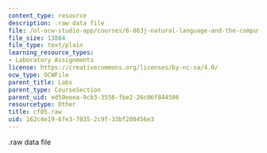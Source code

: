```yaml
---
content_type: resource
description: .raw data file
file: /ol-ocw-studio-app/courses/6-863j-natural-language-and-the-computer-representation-of-knowledge-spring-2003/162c4e196fe378352c9f33bf200456e3_cf05.raw
file_size: 13884
file_type: text/plain
learning_resource_types:
- Laboratory Assignments
license: https://creativecommons.org/licenses/by-nc-sa/4.0/
ocw_type: OCWFile
parent_title: Labs
parent_type: CourseSection
parent_uid: ed59eeea-9cb3-3556-fbe2-26c06f844506
resourcetype: Other
title: cf05.raw
uid: 162c4e19-6fe3-7835-2c9f-33bf200456e3
---
```

.raw data file